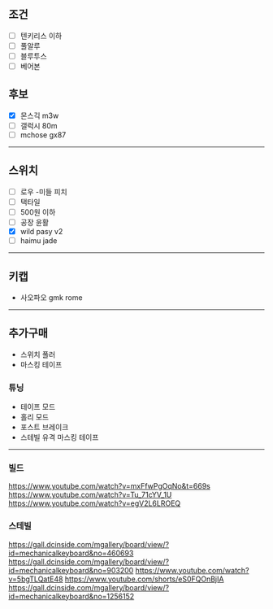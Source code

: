## 조건
- [ ] 텐키리스 이하
- [ ] 풀알루
- [ ] 블루투스
- [ ] 베어본
## 후보
- [x] 몬스긱 m3w
- [ ] 갤럭시 80m
- [ ] mchose gx87
---
## 스위치
- [ ] 로우 -미들 피치
- [ ] 택타일
- [ ] 500원 이하
- [ ] 공장 윤활
- [x] wild pasy v2
- [ ] haimu jade
---
## 키캡
- 사오파오 gmk rome
---
## 추가구매
- 스위치 풀러
- 마스킹 테이프
### 튜닝
- 테이프 모드
- 홀리 모드
- 포스트 브레이크
- 스테빌 유격 마스킹 테이프
---
### 빌드
https://www.youtube.com/watch?v=mxFfwPgOqNo&t=669s
https://www.youtube.com/watch?v=Tu_71cYV_1U
https://www.youtube.com/watch?v=egV2L6LROEQ
### 스테빌
https://gall.dcinside.com/mgallery/board/view/?id=mechanicalkeyboard&no=460693
https://gall.dcinside.com/mgallery/board/view/?id=mechanicalkeyboard&no=903200
https://www.youtube.com/watch?v=5bgTLQatE48
https://www.youtube.com/shorts/eS0FQOnBjIA
https://gall.dcinside.com/mgallery/board/view/?id=mechanicalkeyboard&no=1256152